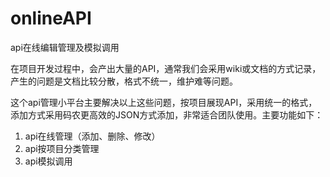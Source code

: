 onlineAPI
======

api在线编辑管理及模拟调用

在项目开发过程中，会产出大量的API，通常我们会采用wiki或文档的方式记录，产生的问题是文档比较分散，格式不统一，维护难等问题。

这个api管理小平台主要解决以上这些问题，按项目展现API，采用统一的格式，添加方式采用码农更高效的JSON方式添加，非常适合团队使用。主要功能如下：
1. api在线管理（添加、删除、修改）
2. api按项目分类管理
3. api模拟调用





